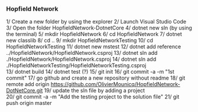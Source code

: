 ### Hopfield Network

1/  Create a new folder by using the explorer
2/  Launch Visual Studio Code
3/  Open the folder HopfieldNetwork-DotnetCore
4/  dotnet new sln (by using the terminal)
5/  mkdir HopfieldNetwork
6/  cd HopfieldNetwork
7/  dotnet new classlib
8/  cd ..
9/  mkdir HopfieldNetworkTesting
10/ cd HopfieldNetworkTesting
11/ dotnet new mstest
12/ dotnet add reference ../HopfieldNetwork/HopfieldNetwork.csproj
13/	dotnet sln add ./HopfieldNetwork/HopfieldNetwork.csproj
14/ dotnet sln add ./HopfieldNetworkTesting/HopfieldNetworkTesting.csproj	
13/ dotnet build
14/ dotnet test (?)
15/ git init
16/ git commit -a -m "1st commit"
17/ go github and create a new repository without readme 
18/ git remote add origin https://github.com/OlivierMounicq/HopfieldNetwork-DotNetCore.git
19/ update the sln file by adding a project		
20/ git commit -a -m "Add the testing project to the solution file"
21/ git push origin master